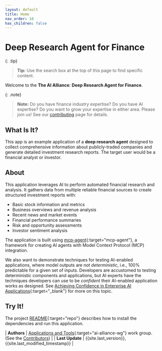 ```yaml
---
layout: default
title: Home
nav_order: 10
has_children: false
---
```


# Deep Research Agent for Finance

{: .tip}
> **Tip:** Use the search box at the top of this page to find specific content.

Welcome to the **The AI Alliance**: **Deep Research Agent for Finance**. 

{: .note}
> **Note:** Do you have finance industry expertise? Do you have AI expertise? Do you want to grow your expertise in either area. Please join us! See our [contributing]({{site.baseurl}}/contributing) page for details.

## What Is It?

This app is an example application of a **deep research agent** designed to collect comprehensive information about publicly-traded companies and generate detailed investment research reports. The target user would be a financial analyst or investor.

## About

This application leverages AI to perform automated financial research and analysis. It gathers data from multiple reliable financial sources to create structured investment reports with:

- Basic stock information and metrics
- Business overviews and revenue analysis
- Recent news and market events
- Financial performance summaries
- Risk and opportunity assessments
- Investor sentiment analysis

The application is built using [mcp-agent](https://github.com/lastmile-ai/mcp-agent){:target="mcp-agent"}, a framework for creating AI agents with Model Context Protocol (MCP) integration.

We also want to demonstrate techniques for testing AI-enabled applications, where model outputs are not _deterministic_, i.e., 100% predictable for a given set of inputs. Developers are accustomed to testing deterministic components and applications, but AI experts have the techniques developers can use to be _confident_ their AI-enabled application works as designed. See [Achieving Confidence in Enterprise AI Applications](https://the-ai-alliance.github.io/ai-application-testing/){:target="_blank"} for more on this topic.

## Try It!

The project [README](https://github.com/The-AI-Alliance/deep-research-agent-for-finance){:target="repo"} describes how to install the dependencies and run this application.

| **Authors**     | [Applications and Tools](https://thealliance.ai/focus-areas/applications-and-tools){:target="ai-alliance-wg"} work group. (See the [Contributors]({{site.baseurl}}/contributing/#contributors)) |
| **Last Update** | {{site.last_version}}, {{site.last_modified_timestamp}} |

